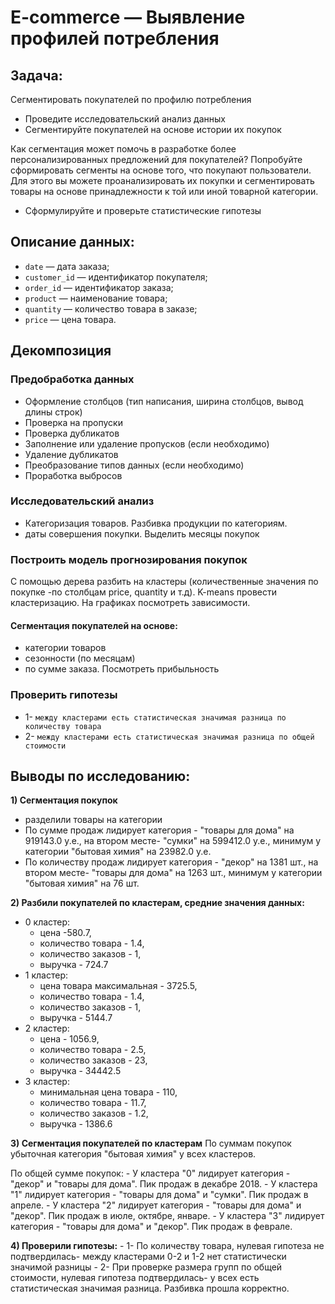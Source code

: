 # E-commerce — Выявление профилей потребления
## Задача:

Сегментировать покупателей по профилю потребления
- Проведите исследовательский анализ данных
- Сегментируйте покупателей на основе истории их покупок

Как сегментация может помочь в разработке более персонализированных предложений для покупателей?
Попробуйте сформировать сегменты на основе того, что покупают пользователи. Для этого вы можете проанализировать их покупки и сегментировать товары на основе принадлежности к той или иной товарной категории.
- Сформулируйте и проверьте статистические гипотезы

## **Описание данных:**
- `date` — дата заказа;
- `customer_id` — идентификатор покупателя;
- `order_id` — идентификатор заказа;
- `product` — наименование товара;
- `quantity` — количество товара в заказе;
- `price` — цена товара.

## Декомпозиция 
### Предобработка данных
- Оформление столбцов (тип написания, ширина столбцов, вывод длины строк)
- Проверка на пропуски 
- Проверка дубликатов
- Заполнение или удаление пропусков (если необходимо)
- Удаление дубликатов
- Преобразование типов данных (если необходимо)
- Проработка выбросов

### Исследовательский анализ
- Категоризация товаров. Разбивка продукции по категориям.
- даты совершения покупки. Выделить месяцы покупок

### Построить модель прогнозирования покупок
С помощью дерева разбить на кластеры (количественные значения по покупке -по столбцам price, quantity и т.д). K-means провести кластеризацию.
На графиках посмотреть зависимости.

#### Сегментация покупателей на основе:
- категории товаров
- сезонности (по месяцам)
- по сумме заказа. Посмотреть прибыльность

### Проверить гипотезы 
- 1- `между кластерами есть статистическая значимая разница по количеству товара`
- 2- `между кластерами есть статистическая значимая разница по общей стоимости`
## Выводы по исследованию:
**1) Сегментация покупок**
- разделили товары на категории
- По сумме продаж лидирует категория - "товары для дома" на 919143.0 у.е., на втором месте- "сумки" на 599412.0 у.е., минимум у категории "бытовая химия" на 23982.0 у.е.
- По количеству продаж лидирует категория - "декор" на 1381 шт., на втором месте- "товары для дома" на 1263 шт., минимум у категории "бытовая химия" на 76 шт.

**2) Разбили покупателей по кластерам, средние значения данных:**
- 0 кластер:
    * цена -580.7,
    * количество товара - 1.4,
    * количество заказов - 1,
    * выручка - 724.7
- 1 кластер:
    * цена товара максимальная - 3725.5,
    * количество товара - 1.4,
    * количество заказов - 1,
    * выручка - 5144.7
- 2 кластер:
    * цена - 1056.9,
    * количество товара - 2.5,
    * количество заказов - 23,
    * выручка - 34442.5
- 3 кластер:
    * минимальная цена товара - 110,
    * количество товара - 11.7,
    * количество заказов - 1.2,
    * выручка - 1386.6

**3) Сегментация покупателей по кластерам**
По суммам покупок убыточная категория "бытовая химия" у всех кластеров. 

По общей сумме покупок:
    - У кластера "0" лидирует категория - "декор" и "товары для дома". Пик продаж в декабре 2018.
    - У кластера "1" лидирует категория - "товары для дома" и "сумки". Пик продаж в апреле.
    - У кластера "2" лидирует категория - "товары для дома" и "декор". Пик продаж в июле, октябре, январе.
    - У кластера "3" лидирует категория - "товары для дома" и "декор". Пик продаж в феврале.

**4) Проверили гипотезы:**
    - 1- По количеству товара, нулевая гипотеза не подтвердилась- между кластерами 0-2 и 1-2 нет статистически значимой разницы
    - 2- При проверке размера групп по общей стоимости, нулевая гипотеза подтвердилась-  у всех есть статистическая значимая разница. Разбивка прошла корректно.
